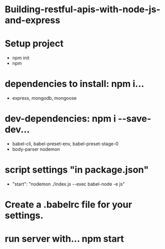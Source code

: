 # Building-restful-apis-with-node-js-and-express

# Setup project

- npm init
- npm

# dependencies to install: npm i...

- express, mongodb, mongoose

# dev-dependencies: npm i --save-dev...

- babel-cli, babel-preset-env, babel-preset-stage-0
- body-parser nodemon

# script settings "in package.json"

- "start": "nodemon ./index.js --exec babel-node -e js"

# Create a .babelrc file for your settings.

# run server with... npm start
